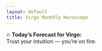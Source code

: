 ```yaml
---
layout: default
title: Virgo Monthly Horoscope
---
```


🔥 **Today’s Forecast for Virgo:**  
Trust your intuition — you’re on fire.

